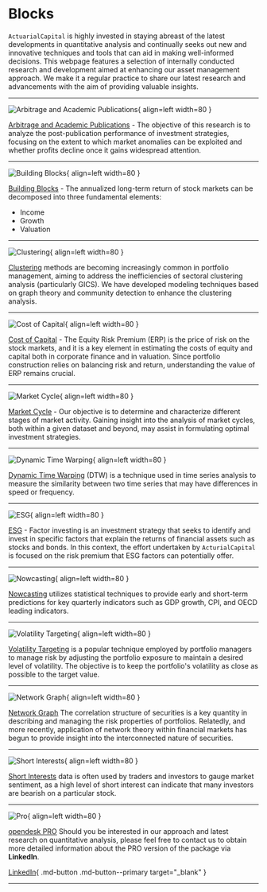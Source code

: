 # Blocks

`ActuarialCapital` is highly invested in staying abreast of the latest developments in quantitative analysis and continually seeks out new and innovative techniques and tools that can aid in making well-informed decisions. This webpage features a selection of internally conducted research and development aimed at enhancing our asset management approach. We make it a regular practice to share our latest research and advancements with the aim of providing valuable insights.

***

<div class="result" markdown>

![Arbitrage and Academic Publications](../../assets/images/block_0.png){ align=left width=80 }

[Arbitrage and Academic Publications](./arbitrage_et_publication_academique.md) - The objective of this research is to analyze the post-publication performance of investment strategies, focusing on the extent to which market anomalies can be exploited and whether profits decline once it gains widespread attention.
</div>

***

<div class="result" markdown>

![Building Blocks](../../assets/images/block_2.png){ align=left width=80 }

[Building Blocks](./building_blocks.md) - The annualized long-term return of stock markets can be decomposed into three fundamental elements:

* Income
* Growth
* Valuation
</div>

***

<div class="result" markdown>

![Clustering](../../assets/images/block_3.png){ align=left width=80 }

[Clustering](./clustering.md) methods are becoming increasingly common in portfolio management, aiming to address the inefficiencies of sectoral clustering analysis (particularly GICS). We have developed modeling techniques based on graph theory and community detection to enhance the clustering analysis.
</div>

***

<div class="result" markdown>

![Cost of Capital](../../assets/images/block_4.png){ align=left width=80 }

[Cost of Capital](./cost_of_capital.md) - The Equity Risk Premium (ERP) is the price of risk on the stock markets, and it is a key element in estimating the costs of equity and capital both in corporate finance and in valuation. Since portfolio construction relies on balancing risk and return, understanding the value of ERP remains crucial.
</div>

***

<div class="result" markdown>

![Market Cycle](../../assets/images/block_5.png){ align=left width=80 }

[Market Cycle](./cycles_de_marche.md) - Our objective is to determine and characterize different stages of market activity. Gaining insight into the analysis of market cycles, both within a given dataset and beyond, may assist in formulating optimal investment strategies.
</div>

<!-- ***

<div class="result" markdown>

![Regime Switching](../../assets/images/block_6.png){ align=left width=80 }

[Regime Switching](./regime_switching.md) and phase identification can be accomplished by using either subjective knowledge and experience or a data-driven approach:

1. One method is to classify market regimes based on observable features such as volatility levels, shifts in monetary policy, and changes in investor sentiment
2. In contrast, a data-driven approach involves utilizing historical data to identify market regimes automatically, ie the [unsupervised learning page](https://www.ibm.com/topics/unsupervised-learning)
</div> -->

***

<div class="result" markdown>

![Dynamic Time Warping](../../assets/images/block_7.png){ align=left width=80 }

[Dynamic Time Warping](./dynamic_time_warping.md) (DTW) is a technique used in time series analysis to measure the similarity between two time series that may have differences in speed or frequency.
</div>

***

<div class="result" markdown>

![ESG](../../assets/images/block_8.png){ align=left width=80 }

[ESG](./esg.md) - Factor investing is an investment strategy that seeks to identify and invest in specific factors that explain the returns of financial assets such as stocks and bonds. In this context, the effort undertaken by `ActurialCapital` is focused on the risk premium that ESG factors can potentially offer.
</div>

***

<div class="result" markdown>

![Nowcasting](../../assets/images/block_9.png){ align=left width=80 }

[Nowcasting](./nowcasting.md) utilizes statistical techniques to provide early and short-term predictions for key quarterly indicators such as GDP growth, CPI, and OECD leading indicators.
</div>

***

<div class="result" markdown>

![Volatility Targeting](../../assets/images/block_11.png){ align=left width=80 }

[Volatility Targeting](./volatilite_cible.md) is a popular technique employed by portfolio managers to manage risk by adjusting the portfolio exposure to maintain a desired level of volatility. The objective is to keep the portfolio's volatility as close as possible to the target value.
</div>

***

<div class="result" markdown>

![Network Graph](../../assets/images/block_12.png){ align=left width=80 }

[Network Graph](./network_graph.md) The correlation structure of securities is a key quantity in describing and managing the risk properties of portfolios. Relatedly, and more recently, application of network theory within financial markets has begun to provide insight into the interconnected nature of securities.
</div>

***

<div class="result" markdown>

![Short Interests](../../assets/images/block_13.png){ align=left width=80 }

[Short Interests](./short_interests.md) data is often used by traders and investors to gauge market sentiment, as a high level of short interest can indicate that many investors are bearish on a particular stock.
</div>

***

<div class="result" markdown>

![Pro](../../assets/images/padlock.png){ align=left width=80 }

[opendesk PRO](../../contacts/index.md) Should you be interested in our approach and latest research on quantitative analysis, please feel free to contact us to obtain more detailed information about the PRO version of the package via **LinkedIn**.

[LinkedIn](https://www.linkedin.com/in/j-mr/ ){ .md-button .md-button--primary target="_blank" }

</div>

***

